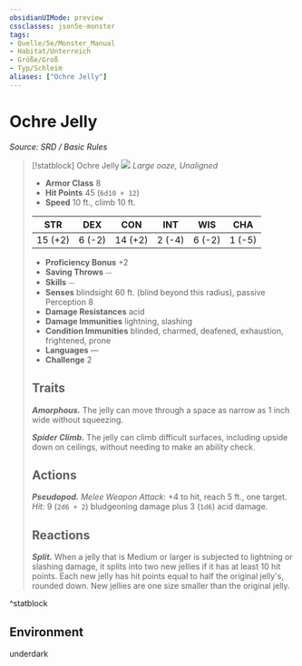 ```yaml
---
obsidianUIMode: preview
cssclasses: json5e-monster
tags:
- Quelle/5e/Monster_Manual
- Habitat/Unterreich
- Größe/Groß
- Typ/Schleim
aliases: ["Ochre Jelly"]
---
```

# Ochre Jelly
*Source: SRD / Basic Rules*  

> [!statblock] Ochre Jelly
> ![](compendium/bestiary/ooze/token/ochre-jelly.png#token)
> *Large ooze, Unaligned*
> 
> - **Armor Class** 8 
> - **Hit Points** 45 (`6d10 + 12`)
> - **Speed** 10 ft., climb 10 ft.
> 
> |STR|DEX|CON|INT|WIS|CHA|
> |:---:|:---:|:---:|:---:|:---:|:---:|
> |15 (+2)| 6 (-2)|14 (+2)| 2 (-4)| 6 (-2)| 1 (-5)|
> 
> - **Proficiency Bonus** +2
> - **Saving Throws** ⏤
> - **Skills** ⏤
> - **Senses** blindsight 60 ft. (blind beyond this radius), passive Perception 8
> - **Damage Resistances** acid
> - **Damage Immunities** lightning, slashing
> - **Condition Immunities** blinded, charmed, deafened, exhaustion, frightened, prone
> - **Languages** —
> - **Challenge** 2
> 
> ## Traits
> 
> ***Amorphous.*** The jelly can move through a space as narrow as 1 inch wide without squeezing.
> 
> ***Spider Climb.*** The jelly can climb difficult surfaces, including upside down on ceilings, without needing to make an ability check.
> 
> ## Actions
> 
> ***Pseudopod.*** *Melee Weapon Attack:* +4 to hit, reach 5 ft., one target. *Hit:* 9 (`2d6 + 2`) bludgeoning damage plus 3 (`1d6`) acid damage.
> 
> ## Reactions
> 
> ***Split.*** When a jelly that is Medium or larger is subjected to lightning or slashing damage, it splits into two new jellies if it has at least 10 hit points. Each new jelly has hit points equal to half the original jelly's, rounded down. New jellies are one size smaller than the original jelly.
^statblock

## Environment

underdark